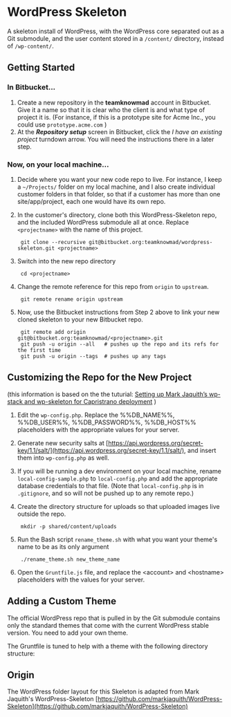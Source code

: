 # WordPress Skeleton

A skeleton install of WordPress, with the WordPress core separated out as a Git submodule, and the user content stored in a `/content/` directory, instead of `/wp-content/`.

## Getting Started

### In Bitbucket...
1. Create a new repository in the **teamknowmad** account in Bitbucket. Give it a name so that it is clear who the client is and what type of project it is. (For instance, if this is a prototype site for Acme Inc., you could use `prototype.acme.com` )
1. At the ***Repository setup*** screen in Bitbucket, click the *I have an existing project* turndown arrow. You will need the instructions there in a later step.
### Now, on your local machine...
1. Decide where you want your new code repo to live. For instance, I keep a `~/Projects/` folder on my local machine, and I also create individual customer folders in that folder, so that if a customer has more than one site/app/project, each one would have its own repo.
1. In the customer's directory, clone both this WordPress-Skeleton repo, and the included WordPress submodule all at once. Replace `<projectname>` with the name of this project.

        git clone --recursive git@bitbucket.org:teamknowmad/wordpress-skeleton.git <projectname>
        
1. Switch into the new repo directory

        cd <projectname>

1. Change the remote reference for this repo from `origin` to `upstream`.

        git remote rename origin upstream

1. Now, use the Bitbucket instructions from Step 2 above to link your new cloned skeleton to your new Bitbucket repo.

        git remote add origin git@bitbucket.org:teamknowmad/<projectname>.git
        git push -u origin --all   # pushes up the repo and its refs for the first time
        git push -u origin --tags  # pushes up any tags 

## Customizing the Repo for the New Project

(this information is based on the the tuturial: [Setting up Mark Jaquith’s wp-stack and wp-skeleton for Capristrano deployment](http://design.zhiwan.is/setting-up-mark-jaquiths-wp-stacks-and-wp-skeleton-for-capristrano-deployment/) )

1. Edit the `wp-config.php`. Replace the %%DB_NAME%%, %%DB_USER%%, %%DB_PASSWORD%%, %%DB_HOST%% placeholders with the appropriate values for your server.
1. Generate new security salts at [https://api.wordpress.org/secret-key/1.1/salt/](https://api.wordpress.org/secret-key/1.1/salt/), and insert them into `wp-config.php` as well.
1. If you will be running a dev environment on your local machine, rename `local-config-sample.php` to `local-config.php` and add the appropriate database credentials to that file. (Note that `local-config.php` is in `.gitignore`, and so will not be pushed up to any remote repo.) 
1. Create the directory structure for uploads so that uploaded images live outside the repo.

        mkdir -p shared/content/uploads

1. Run the Bash script `rename_theme.sh` with what you want your theme's name to be as its only argument

        ./rename_theme.sh new_theme_name
    
1. Open the `Gruntfile.js` file, and replace the \<account> and \<hostname> placeholders with the values for your server.

## Adding a Custom Theme

The official WordPress repo that is pulled in by the Git submodule contains only the standard themes that come with the current WordPress stable version. You need to add your own theme.

The Gruntfile is tuned to help with a theme with the following directory structure:

 


## Origin

The WordPress folder layout for this Skeleton is adapted from Mark Jaquith's WordPress-Skeleton  [https://github.com/markjaquith/WordPress-Skeleton](https://github.com/markjaquith/WordPress-Skeleton)
